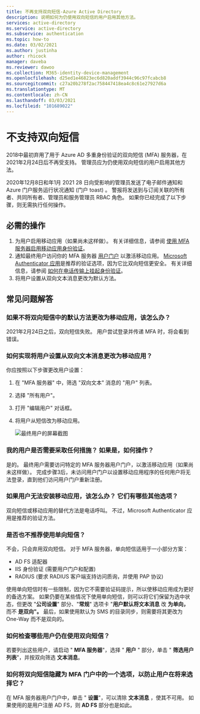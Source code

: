 ```yaml
---
title: 不再支持双向短信-Azure Active Directory
description: 说明如何为仍使用双向短信的用户启用其他方法。
services: active-directory
ms.service: active-directory
ms.subservice: authentication
ms.topic: how-to
ms.date: 03/02/2021
ms.author: justinha
author: rhicock
manager: daveba
ms.reviewer: dawoo
ms.collection: M365-identity-device-management
ms.openlocfilehash: d25ed1e46823ec6d820addf3944c96c97fcabcb8
ms.sourcegitcommit: c27a20b278f2ac758447418ea4c8c61e27927d6a
ms.translationtype: MT
ms.contentlocale: zh-CN
ms.lasthandoff: 03/03/2021
ms.locfileid: "101689022"
---
```

# <a name="two-way-sms-unsupported"></a>不支持双向短信

2018中最初弃用了用于 Azure AD 多重身份验证的双向短信 (MFA) 服务器，在2021年2月24日后不再受支持。 管理员应为仍使用双向短信的用户启用其他方法。

2020年12月8日和年1月 2021 28 日向受影响的管理员发送了电子邮件通知和 Azure 门户服务运行状况通知 (门户 toast) 。 警报将发送到与订阅关联的所有者、共同所有者、管理员和服务管理员 RBAC 角色。 如果你已经完成了以下步骤，则无需执行任何操作。

## <a name="required-actions"></a>必需的操作

1. 为用户启用移动应用（如果尚未这样做）。 有关详细信息，请参阅 [使用 MFA 服务器启用移动应用身份验证](howto-mfaserver-deploy-mobileapp.md)。
1. 通知最终用户访问你的 MFA 服务器 [用户门户](howto-mfaserver-deploy-userportal.md) 以激活移动应用。 [Microsoft Authenticator 应用](https://www.microsoft.com/en-us/account/authenticator)是推荐的验证选项，因为它比双向短信更安全。 有关详细信息，请参阅 [如何在电话传输上挂起身份验证](https://techcommunity.microsoft.com/t5/azure-active-directory-identity/it-s-time-to-hang-up-on-phone-transports-for-authentication/ba-p/1751752)。
1. 将用户设置从双向文本消息更改为默认方法。

## <a name="faq"></a>常见问题解答

### <a name="what-if-i-dont-change-the-default-method-from-two-way-sms-to-the-mobile-app"></a>如果不将双向短信中的默认方法更改为移动应用，该怎么办？
2021年2月24日之后，双向短信失败。 用户尝试登录并传递 MFA 时，将会看到错误。

### <a name="how-do-i-change-the-user-settings-from-two-way-text-message-to-mobile-app"></a>如何实现将用户设置从双向文本消息更改为移动应用？

你应按照以下步骤更改用户设置：

1. 在 "MFA 服务器" 中，筛选 "双向文本" 消息的 "用户" 列表。
1. 选择 "所有用户"。
1. 打开 "编辑用户" 对话框。
1. 将用户从短信改为移动应用。

   ![最终用户的屏幕截图](media/how-to-authentication-two-way-sms-unsupported/end-users.png)

### <a name="do-my-users-need-to-take-any-action-if-yes-how"></a>我的用户是否需要采取任何措施？ 如果是，如何操作？
是的。 最终用户需要访问特定的 MFA 服务器用户门户，以激活移动应用（如果尚未这样做）。 完成步骤3后，未访问用户门户以设置移动应用程序的任何用户将无法登录，直到他们访问用户门户重新注册。

### <a name="what-if-my-users-cant-install-the-mobile-app-what-other-options-do-they-have"></a>如果用户无法安装移动应用，该怎么办？ 它们有哪些其他选项？
双向短信或移动应用的替代方法是电话呼叫。 不过，Microsoft Authenticator 应用是推荐的验证方法。

### <a name="will-one-way-sms-be-deprecated-as-well"></a>是否也不推荐使用单向短信？
不会，只会弃用双向短信。 对于 MFA 服务器，单向短信适用于一小部分方案：

- AD FS 适配器
- IIS 身份验证 (需要用户门户和配置) 
- RADIUS (要求 RADIUS 客户端支持访问质询，并使用 PAP 协议) 

使用单向短信时有一些限制，因为它不需要验证码提示，所以使移动应用成为更好的备选方案。
如果仍要在某些情况下使用单向短信，则可以将它们保留为选中状态，但更改 "**公司设置**" 部分、"**常规**" 选项卡 "**用户默认将文本消息** 改 **为单向，** 而不 **是双向"。** 最后，如果使用默认为 SMS 的目录同步，则需要将其更改为 One-Way 而不是双向的。

### <a name="how-can-i-check-which-users-are-still-using-two-way-sms"></a>如何检查哪些用户仍在使用双向短信？
若要列出这些用户，请启动 " **MFA 服务器**"，选择 " **用户** " 部分，单击 " **筛选用户列表**"，并按双向筛选 **文本消息**。

### <a name="how-do-we-hide-two-way-sms-as-an-option-in-the-mfa-portal-to-prevent-users-from-selecting-it-in-the-future"></a>如何将双向短信隐藏为 MFA 门户中的一个选项，以防止用户在将来选择它？
在 MFA 服务器用户门户中，单击 " **设置**"，可以清除 **文本消息** ，使其不可用。 如果使用的是用户注册 AD FS，则 **AD FS** 部分也是如此。

